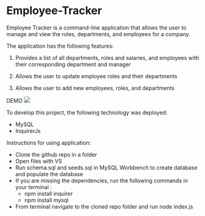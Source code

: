 # Employee-Tracker

Employee Tracker is a command-line application that allows the user to manage and view the roles, departments, and employees for a company. 

The application has the following features: 
1. Provides a list of all departments, roles and salaries, and employees with their corresponding department and manager

2. Allows the user to update employee roles and their departments 

3. Allows the user to add new employees, roles, and departments 

DEMO
![](cli.gif)

To develop this project, the following technology was deployed:
- MySQL
- InquirerJs

Instructions for using application:
- Clone the github repo in a folder
- Open files with VS
- Run schema.sql and seeds.sql in MySQL Workbench to create database and populate the database
- If you are missing the dependencies, run the following commands in your terminal :
   * npm install inquirer
   * npm install mysql
 - From terminal navigate to the cloned repo folder and run node index.js 

